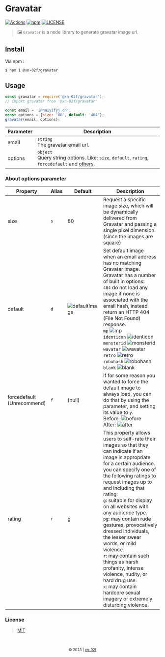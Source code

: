 # Gravatar

[![Actions](https://img.shields.io/github/actions/workflow/status/xn-02f/gravatar/test.yml?style=flat-square&logo=github)](https://github.com/xn-02f/gravatar/actions)
[![npm](https://img.shields.io/npm/v/@xn-02f/gravatar.svg?style=flat-square&logo=npm)](https://www.npmjs.com/package/@xn-02f/gravatar)
[![LICENSE](https://img.shields.io/github/license/xn-02f/gravatar.svg?style=flat-square&logo=opensourceinitiative)](https://github.com/xn-02f/gravatar/blob/main/LICENSE)

> 🖼 `Gravatar` is a node library to generate gravatar image url.

## Install

Via npm :

```bash
$ npm i @xn-02f/gravatar
```

## Usage

```javascript
const gravatar = require('@xn-02f/gravatar');
// import gravatar from '@xn-02f/gravatar'

const email = 'i@huiyifyj.cn';
const options = {size: '80', default: '404'};
gravatar(email, options);
```

| Parameter | Description |
| --- | --- |
| email | `string`<br>The gravatar email url. |
| options | `object`<br>Query string options. Like: `size`, `default`, `rating`, `forcedefault` and [others](https://en.gravatar.com/site/implement/images/). |

### About options parameter

| Property | Alias | Default | Description |
| --- | --- | --- | --- |
| size | `s` | 80 | Request a specific image size, which will be dynamically delivered from Gravatar and passing a single pixel dimension.<br>(since the images are square) |
|default | `d` | ![defaultImage](https://www.gravatar.com/avatar/00000000000000000000000000000000?s=25) | Set default image when an email address has no matching Gravatar image.<br>Gravatar has a number of built in options:<br>`404` do not load any image if none is associated with the email hash, instead return an HTTP 404 (File Not Found) response.<br> `mp` ![mp](https://www.gravatar.com/avatar/00000000000000000000000000000000?s=20&d=mp)<br> `identicon` ![identicon](https://www.gravatar.com/avatar/00000000000000000000000000000000?s=20&d=identicon)<br> `monsterid` ![monsterid](https://www.gravatar.com/avatar/00000000000000000000000000000000?s=20&d=monsterid)<br> `wavatar` ![wavatar](https://www.gravatar.com/avatar/00000000000000000000000000000000?s=20&d=wavatar)<br> `retro` ![retro](https://www.gravatar.com/avatar/00000000000000000000000000000000?s=20&d=retro)<br> `robohash` ![robohash](https://www.gravatar.com/avatar/00000000000000000000000000000000?s=20&d=robohash)<br> `blank` ![blank](https://www.gravatar.com/avatar/00000000000000000000000000000000?s=20&d=blank) |
| forcedefault<br>(Unrecommend) | `f` | (null) | If for some reason you wanted to force the default image to always load, you can do that by using the parameter, and setting its value to `y`.<br> Before: ![before](https://www.gravatar.com/avatar/11b334f003ef029c9d154f5dbae18b44?s=25)<br> After: ![after](https://www.gravatar.com/avatar/11b334f003ef029c9d154f5dbae18b44?s=25&f=y) |
| rating | `r` | g | This property allows users to self-rate their images so that they can indicate if an image is appropriate for a certain audience.<br> you can specify one of the following ratings to request images up to and including that rating:<br> `g`: suitable for display on all websites with any audience type.<br> `pg`: may contain rude gestures, provocatively dressed individuals, the lesser swear words, or mild violence.<br> `r`: may contain such things as harsh profanity, intense violence, nudity, or hard drug use.<br> `x`: may contain hardcore sexual imagery or extremely disturbing violence. |

### License

> [MIT](https://github.com/xn-02f/gravatar/blob/main/LICENSE)

<br>
<br>
<div align=center>
    <sub>
        &copy; 2023 | <a href="https://xn--02f.com">xn-02f</a>
    </sub>
</div>
